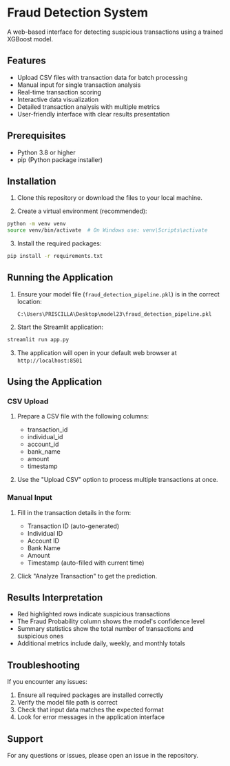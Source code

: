 # Fraud Detection System

A web-based interface for detecting suspicious transactions using a trained XGBoost model.

## Features

- Upload CSV files with transaction data for batch processing
- Manual input for single transaction analysis
- Real-time transaction scoring
- Interactive data visualization
- Detailed transaction analysis with multiple metrics
- User-friendly interface with clear results presentation

## Prerequisites

- Python 3.8 or higher
- pip (Python package installer)

## Installation

1. Clone this repository or download the files to your local machine.

2. Create a virtual environment (recommended):
```bash
python -m venv venv
source venv/bin/activate  # On Windows use: venv\Scripts\activate
```

3. Install the required packages:
```bash
pip install -r requirements.txt
```

## Running the Application

1. Ensure your model file (`fraud_detection_pipeline.pkl`) is in the correct location:
   ```
   C:\Users\PRISCILLA\Desktop\model23\fraud_detection_pipeline.pkl
   ```

2. Start the Streamlit application:
```bash
streamlit run app.py
```

3. The application will open in your default web browser at `http://localhost:8501`

## Using the Application

### CSV Upload
1. Prepare a CSV file with the following columns:
   - transaction_id
   - individual_id
   - account_id
   - bank_name
   - amount
   - timestamp

2. Use the "Upload CSV" option to process multiple transactions at once.

### Manual Input
1. Fill in the transaction details in the form:
   - Transaction ID (auto-generated)
   - Individual ID
   - Account ID
   - Bank Name
   - Amount
   - Timestamp (auto-filled with current time)

2. Click "Analyze Transaction" to get the prediction.

## Results Interpretation

- Red highlighted rows indicate suspicious transactions
- The Fraud Probability column shows the model's confidence level
- Summary statistics show the total number of transactions and suspicious ones
- Additional metrics include daily, weekly, and monthly totals

## Troubleshooting

If you encounter any issues:

1. Ensure all required packages are installed correctly
2. Verify the model file path is correct
3. Check that input data matches the expected format
4. Look for error messages in the application interface

## Support

For any questions or issues, please open an issue in the repository. 